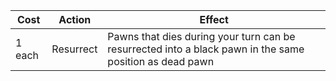 | Cost   | Action    | Effect                                                                                                  |
| ------ | --------- | ------------------------------------------------------------------------------------------------------- |
| 1 each | Resurrect | Pawns that dies during your turn can be resurrected into a black pawn in the same position as dead pawn |
